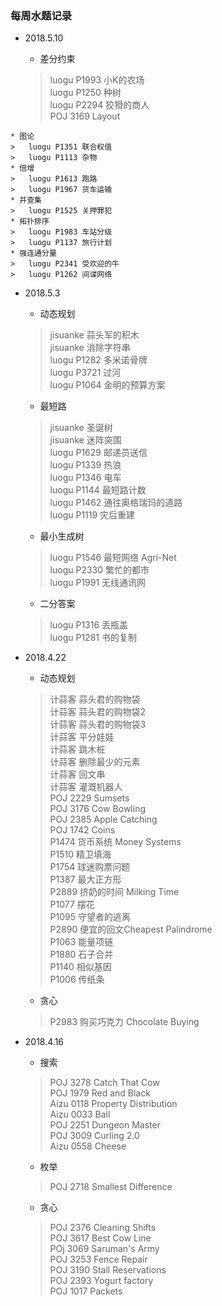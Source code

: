 ### 每周水题记录
 *  2018.5.10
 
	* 差分约束  
	>	luogu P1993 小K的农场  
	>	luogu P1250 种树  
	>	luogu P2294 狡猾的商人  
	>	POJ 3169 Layout 
    
   <!--more-->
	* 图论  
	>	luogu P1351 联合权值  
	>	luogu P1113 杂物  
	* 倍增  
	>	luogu P1613 跑路  
	>	luogu P1967 货车运输
	* 并查集  
	>	luogu P1525 关押罪犯  
	* 拓扑排序   
 	>	luogu P1983 车站分级   
	>	luogu P1137 旅行计划  
	* 强连通分量  
	>	luogu P2341 受欢迎的牛  
	>	luogu P1262 间谍网络  

 *  2018.5.3
	* 动态规划  
	>	jisuanke 蒜头军的积木   
	>	jisuanke 消除字符串     
	>	luogu P1282 多米诺骨牌    
	>	luogu P3721 过河    
	>	luogu P1064 金明的预算方案 
	* 最短路  
	>	jisuanke 圣诞树  
	>	jisuanke 迷阵突围  
	>	luogu P1629 邮递员送信  
	>	luogu P1339 热浪  
	>	luogu P1346 电车  
	>	luogu P1144 最短路计数  
	>	luogu P1462 通往奥格瑞玛的道路  
	>	luogu P1119 灾后重建
	* 最小生成树
	>	luogu P1546 最短网络 Agri-Net  
	>	luogu P2330 繁忙的都市  
	>	luogu P1991 无线通讯网  
    
	* 二分答案  
	>	luogu P1316 丢瓶盖  
	>	luogu P1281 书的复制  
    
 *  2018.4.22  
 
	* 动态规划 
	>	计蒜客 蒜头君的购物袋    
	>	计蒜客 蒜头君的购物袋2  
	>	计蒜客 蒜头君的购物袋3  
	> 计蒜客 平分娃娃  
	>	计蒜客 跳木桩  
	>	计蒜客 删除最少的元素  
	>	计蒜客 回文串  
	>	计蒜客 灌溉机器人  
	>	POJ 2229	Sumsets  
	>	POJ 3176	Cow Bowling  
	>	POJ 2385    Apple Catching  
	> POJ 1742	Coins  
	> P1474 货币系统 Money Systems  
	> P1510 精卫填海  
	> P1754 球迷购票问题   
	> P1387 最大正方形  
	> P2889 挤奶的时间 Milking Time  
	> P1077 摆花  
	> P1095 守望者的逃离  
	>	P2890 便宜的回文Cheapest Palindrome  
	>	P1063 能量项链  
	>	P1880 石子合并  
	>	P1140 相似基因  
	>	P1006 传纸条 
    
	* 贪心  
	>	P2983 购买巧克力 Chocolate Buying  
    
 *  2018.4.16
 
	* 搜索    
	>	POJ 3278	Catch That Cow	  
	>	POJ 1979 	Red and Black  
	>	Aizu 0118 	Property Distribution  
	>	Aizu 0033	Ball   
	>	POJ 2251	Dungeon Master  
	>	POJ 3009	Curling 2.0  
	>	Aizu 0558	Cheese
	* 枚举
	>	POJ 2718	Smallest Difference 
    
	* 贪心  
	>	POJ 2376	Cleaning Shifts  
	>	POJ 3617	Best Cow Line  
	>	POj 3069	Saruman's Army  
	>	POJ 3253	Fence Repair  
	>	POJ 3190	Stall Reservations   
	>	POJ 2393	Yogurt factory  
	>	POJ 1017	Packets